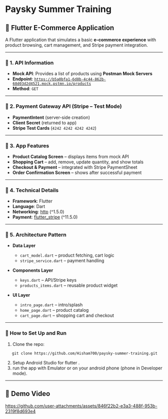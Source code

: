 # Paysky Summer Training

## 📌 Flutter E-Commerce Application

A Flutter application that simulates a basic **e-commerce experience** with product browsing, cart management, and Stripe payment integration.

---

### 🔹 1. API Information

- **Mock API**: Provides a list of products using **Postman Mock Servers**
- **Endpoint**: [`https://b5a0bfa1-6d8b-4c44-862b-68d03d2d4521.mock.pstmn.io/products`](https://b5a0bfa1-6d8b-4c44-862b-68d03d2d4521.mock.pstmn.io/products)
- **Method**: `GET`

---

### 🔹 2. Payment Gateway API (Stripe – Test Mode)

- **PaymentIntent** (server-side creation)
- **Client Secret** (returned to app)
- **Stripe Test Cards** (`4242 4242 4242 4242`)

---

### 🔹 3. App Features

- **Product Catalog Screen** – displays items from mock API
- **Shopping Cart** – add, remove, update quantity, and show totals
- **Checkout & Payment** – integrated with Stripe PaymentSheet
- **Order Confirmation Screen** – shows after successful payment

---

### 🔹 4. Technical Details

- **Framework**: Flutter
- **Language**: Dart
- **Networking**: [http](https://pub.dev/packages/http) (^1.5.0)
- **Payment**: [flutter_stripe](https://pub.dev/packages/flutter_stripe) (^11.5.0)

---

### 🔹 5. Architecture Pattern

- **Data Layer**

  - `cart_model.dart` – product fetching, cart logic
  - `stripe_service.dart` – payment handling

- **Components Layer**

  - `keys.dart` – API/Stripe keys
  - `products_items.dart` – reusable product widget

- **UI Layer**
  - `intro_page.dart` – intro/splash
  - `home_page.dart` – product catalog
  - `cart_page.dart` – shopping cart and checkout

---

### 🚀 How to Set Up and Run

1. Clone the repo:

```
   git clone https://github.com/Hisham700/paysky-summer-training.git
```

2.  Setup Android Studio for flutter .
3.  run the app with Emulator or on your android phone (phone in Developer mode).

---

## 🎥 Demo Video

https://github.com/user-attachments/assets/846f22b2-e3a3-488f-953b-2319f8d693e4
